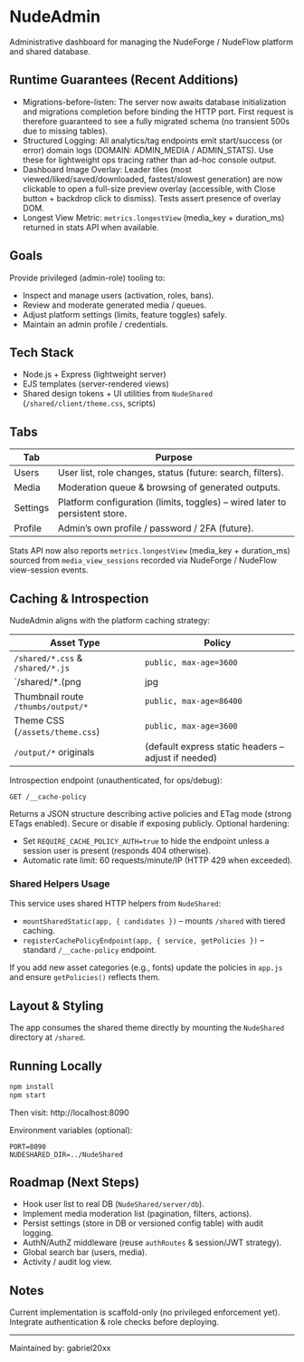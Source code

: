 # NudeAdmin

Administrative dashboard for managing the NudeForge / NudeFlow platform and shared database.

## Runtime Guarantees (Recent Additions)
* Migrations-before-listen: The server now awaits database initialization and migrations completion before binding the HTTP port. First request is therefore guaranteed to see a fully migrated schema (no transient 500s due to missing tables).
* Structured Logging: All analytics/tag endpoints emit start/success (or error) domain logs (DOMAIN: ADMIN_MEDIA / ADMIN_STATS). Use these for lightweight ops tracing rather than ad-hoc console output.
* Dashboard Image Overlay: Leader tiles (most viewed/liked/saved/downloaded, fastest/slowest generation) are now clickable to open a full-size preview overlay (accessible, with Close button + backdrop click to dismiss). Tests assert presence of overlay DOM.
* Longest View Metric: `metrics.longestView` (media_key + duration_ms) returned in stats API when available.

## Goals
Provide privileged (admin-role) tooling to:
- Inspect and manage users (activation, roles, bans).
- Review and moderate generated media / queues.
- Adjust platform settings (limits, feature toggles) safely.
- Maintain an admin profile / credentials.

## Tech Stack
- Node.js + Express (lightweight server)
- EJS templates (server-rendered views)
- Shared design tokens + UI utilities from `NudeShared` (`/shared/client/theme.css`, scripts)

## Tabs
| Tab | Purpose |
|-----|---------|
| Users | User list, role changes, status (future: search, filters). |
| Media | Moderation queue & browsing of generated outputs. |
| Settings | Platform configuration (limits, toggles) – wired later to persistent store. |
| Profile | Admin’s own profile / password / 2FA (future). |

Stats API now also reports `metrics.longestView` (media_key + duration_ms) sourced from `media_view_sessions` recorded via NudeForge / NudeFlow view-session events.

## Caching & Introspection

NudeAdmin aligns with the platform caching strategy:

| Asset Type | Policy |
|------------|--------|
| `/shared/*.css` & `/shared/*.js` | `public, max-age=3600` |
| `/shared/*.(png|jpg|jpeg|gif|webp|svg)` | `public, max-age=86400, stale-while-revalidate=604800` |
| Thumbnail route `/thumbs/output/*` | `public, max-age=86400` |
| Theme CSS (`/assets/theme.css`) | `public, max-age=3600` |
| `/output/*` originals | (default express static headers – adjust if needed) |

Introspection endpoint (unauthenticated, for ops/debug):

```
GET /__cache-policy
```

Returns a JSON structure describing active policies and ETag mode (strong ETags enabled). Secure or disable if exposing publicly.
Optional hardening:
- Set `REQUIRE_CACHE_POLICY_AUTH=true` to hide the endpoint unless a session user is present (responds 404 otherwise).
- Automatic rate limit: 60 requests/minute/IP (HTTP 429 when exceeded).

### Shared Helpers Usage
This service uses shared HTTP helpers from `NudeShared`:

- `mountSharedStatic(app, { candidates })` – mounts `/shared` with tiered caching.
- `registerCachePolicyEndpoint(app, { service, getPolicies })` – standard `/__cache-policy` endpoint.

If you add new asset categories (e.g., fonts) update the policies in `app.js` and ensure `getPolicies()` reflects them.

## Layout & Styling
The app consumes the shared theme directly by mounting the `NudeShared` directory at `/shared`.

## Running Locally
```bash
npm install
npm start
```
Then visit: http://localhost:8090

Environment variables (optional):
```
PORT=8090
NUDESHARED_DIR=../NudeShared
```

## Roadmap (Next Steps)
- Hook user list to real DB (`NudeShared/server/db`).
- Implement media moderation list (pagination, filters, actions).
- Persist settings (store in DB or versioned config table) with audit logging.
- AuthN/AuthZ middleware (reuse `authRoutes` & session/JWT strategy).
- Global search bar (users, media).
- Activity / audit log view.

## Notes
Current implementation is scaffold-only (no privileged enforcement yet). Integrate authentication & role checks before deploying.

---
Maintained by: gabriel20xx